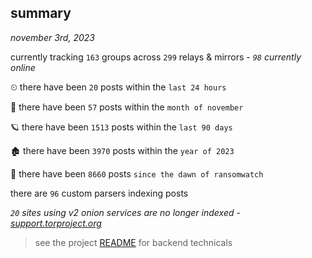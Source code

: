 
## summary
_november 3rd, 2023_

currently tracking `163` groups across `299` relays & mirrors - _`98` currently online_

⏲ there have been `20` posts within the `last 24 hours`

🦈 there have been `57` posts within the `month of november`

🪐 there have been `1513` posts within the `last 90 days`

🏚 there have been `3970` posts within the `year of 2023`

🦕 there have been `8660` posts `since the dawn of ransomwatch`

there are `96` custom parsers indexing posts

_`20` sites using v2 onion services are no longer indexed - [support.torproject.org](https://support.torproject.org/onionservices/v2-deprecation/)_

> see the project [README](https://github.com/joshhighet/ransomwatch#ransomwatch--) for backend technicals
